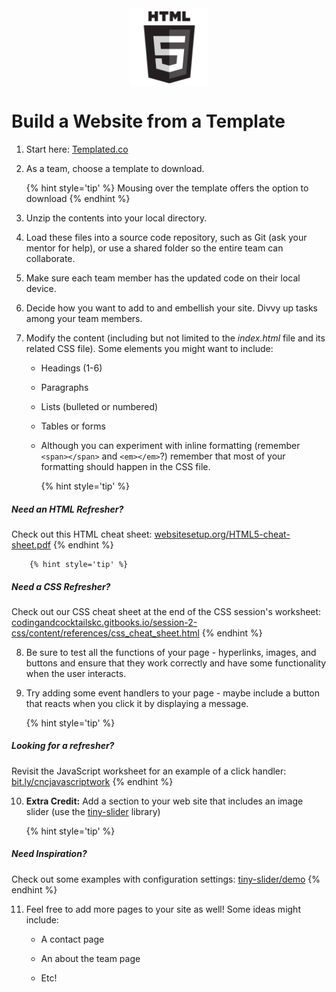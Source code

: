 <img src="images/html.png" style="display: block; margin-left: auto; margin-right: auto; height:125px;">

# Build a Website from a Template

1. Start here: [Templated.co](https://templated.co)

2. As a team, choose a template to download.

    {% hint style='tip' %}
Mousing over the template offers the option to download
    {% endhint %}

3. Unzip the contents into your local directory.

4. Load these files into a source code repository, such as Git (ask your mentor for help), or use a shared folder so the entire team can collaborate.

5. Make sure each team member has the updated code on their local device.

6. Decide how you want to add to and embellish your site. Divvy up tasks among your team members.

7. Modify the content (including but not limited to the _index.html_ file and its related CSS file). Some elements you might want to include:

    *   Headings (1-6)

    *   Paragraphs

    *   Lists (bulleted or numbered)

    *   Tables or forms

    *   Although you can experiment with inline formatting (remember `<span></span>` and `<em></em>`?) remember that most of your formatting should happen in the CSS file.
    
        {% hint style='tip' %}
##### Need an HTML Refresher?

Check out this HTML cheat sheet: [websitesetup.org/HTML5-cheat-sheet.pdf](https://websitesetup.org/HTML5-cheat-sheet.pdf)
        {% endhint %}
    
        {% hint style='tip' %}
##### Need a CSS Refresher?

Check out our CSS cheat sheet at the end of the CSS session's worksheet: [codingandcocktailskc.gitbooks.io/session-2-css/content/references/css_cheat_sheet.html](https://codingandcocktailskc.gitbooks.io/session-2-css/content/references/css_cheat_sheet.html)
        {% endhint %}

8. Be sure to test all the functions of your page - hyperlinks, images, and buttons and ensure that they work correctly and have some functionality when the user interacts.

9. Try adding some event handlers to your page - maybe include a button that reacts when you click it by displaying a message.

    {% hint style='tip' %}
##### Looking for a refresher?

Revisit the JavaScript worksheet for an example of a click handler: 
[bit.ly/cncjavascriptwork](https://bit.ly/cncjavascriptwork)
    {% endhint %}

10. **Extra Credit:** Add a section to your web site that includes an image slider (use the [tiny-slider](https://github.com/ganlanyuan/tiny-slider) library)

    {% hint style='tip' %}
##### Need Inspiration?

Check out some examples with configuration settings: 
[tiny-slider/demo](https://ganlanyuan.github.io/tiny-slider/demo/)
    {% endhint %}

11. Feel free to add more pages to your site as well!  Some ideas might include:
    
    * A contact page

    * An about the team page
    
    * Etc!

